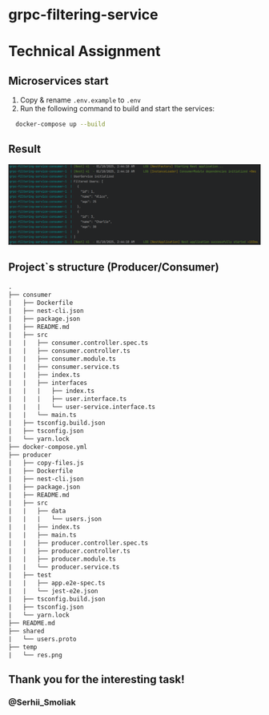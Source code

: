 # grpc-filtering-service

# Technical Assignment

## Microservices start

1. Copy & rename `.env.example` to `.env`
2. Run the following command to build and start the services:
```bash
  docker-compose up --build
```

## Result
![res.png](temp/res.png)


## Project`s structure (Producer/Consumer)
```
.
├── consumer
|   ├── Dockerfile
|   ├── nest-cli.json
|   ├── package.json
|   ├── README.md
|   ├── src
|   |   ├── consumer.controller.spec.ts
|   |   ├── consumer.controller.ts
|   |   ├── consumer.module.ts
|   |   ├── consumer.service.ts
|   |   ├── index.ts
|   |   ├── interfaces
|   |   |   ├── index.ts
|   |   |   ├── user.interface.ts
|   |   |   └── user-service.interface.ts
|   |   └── main.ts
|   ├── tsconfig.build.json
|   ├── tsconfig.json
|   └── yarn.lock
├── docker-compose.yml
├── producer
|   ├── copy-files.js
|   ├── Dockerfile
|   ├── nest-cli.json
|   ├── package.json
|   ├── README.md
|   ├── src
|   |   ├── data
|   |   |   └── users.json
|   |   ├── index.ts
|   |   ├── main.ts
|   |   ├── producer.controller.spec.ts
|   |   ├── producer.controller.ts
|   |   ├── producer.module.ts
|   |   └── producer.service.ts
|   ├── test
|   |   ├── app.e2e-spec.ts
|   |   └── jest-e2e.json
|   ├── tsconfig.build.json
|   ├── tsconfig.json
|   └── yarn.lock
├── README.md
├── shared
|   └── users.proto
├── temp
|   └── res.png
```
## Thank you for the interesting task!
### @Serhii_Smoliak